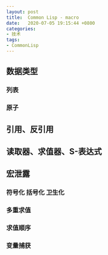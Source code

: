 ```yaml
---
layout: post
title:  Common Lisp - macro
date:   2020-07-05 19:15:44 +0800
categories:
- 技术
tags:
- CommonLisp
---
```


##  数据类型 ##

### 列表 ###

### 原子 ###

##  引用、反引用

##  读取器、求值器、S-表达式 ##


## 宏泄露

### 符号化 括号化 卫生化 ###

### 多重求值 ###

### 求值顺序 ###

### 变量捕获 ###
